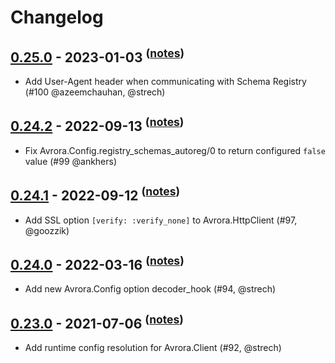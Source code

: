 # Changelog

## [0.25.0] - 2023-01-03 <sup>([notes][0.25.0-n])</sup>

- Add User-Agent header when communicating with Schema Registry (#100 @azeemchauhan, @strech)

## [0.24.2] - 2022-09-13 <sup>([notes][0.24.2-n])</sup>

- Fix Avrora.Config.registry_schemas_autoreg/0 to return configured `false` value (#99 @ankhers)

## [0.24.1] - 2022-09-12 <sup>([notes][0.24.1-n])</sup>

- Add SSL option `[verify: :verify_none]` to Avrora.HttpClient (#97, @goozzik)

## [0.24.0] - 2022-03-16 <sup>([notes][0.24.0-n])</sup>

- Add new Avrora.Config option decoder_hook (#94, @strech)

## [0.23.0] - 2021-07-06 <sup>([notes][0.23.0-n])</sup>

- Add runtime config resolution for Avrora.Client (#92, @strech)

[0.25.0]: https://github.com/Strech/avrora/compare/v0.24.2...v0.25.0
[0.25.0-n]: https://github.com/Strech/avrora/releases/tag/v0.25.0
[0.24.2]: https://github.com/Strech/avrora/compare/v0.24.1...v0.24.2
[0.24.2-n]: https://github.com/Strech/avrora/releases/tag/v0.24.2
[0.24.1]: https://github.com/Strech/avrora/compare/v0.24.0...v0.24.1
[0.24.1-n]: https://github.com/Strech/avrora/releases/tag/v0.24.1
[0.24.0]: https://github.com/Strech/avrora/compare/v0.23.0...v0.24.0
[0.24.0-n]: https://github.com/Strech/avrora/releases/tag/v0.24.0
[0.23.0]: https://github.com/Strech/avrora/compare/v0.22.0...v0.23.0
[0.23.0-n]: https://github.com/Strech/avrora/releases/tag/v0.23.0
